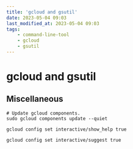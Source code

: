 ```yaml
---
title: 'gcloud and gsutil'
date: 2023-05-04 09:03
last_modified_at: 2023-05-04 09:03
tags:
    - command-line-tool
    - gcloud
    - gsutil
---
```


# gcloud and gsutil

## Miscellaneous

```shell
# Update gcloud components.
sudo gcloud components update --quiet

gcloud config set interactive/show_help true

gcloud config set interactive/suggest true
```
